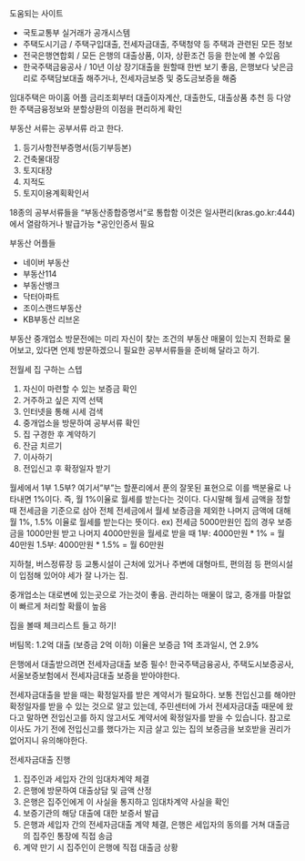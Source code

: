 도움되는 사이트

* 국토교통부 실거래가 공개시스템
* 주택도시기금 / 주택구입대출, 전세자금대출, 주택청약 등 주택과 관련된 모든 정보
* 전국은행연합회 / 모든 은행의 대출상품, 이자, 상환조건 등을 한눈에 볼 수있음
* 한국주택금융공사 / 10년 이상 장기대출을 원할때 한번 보기 좋음, 은행보다 낮은금리로 주택담보대출 해주거나, 전세자금보증 및 중도금보증을 해줌

임대주택은 마이홈 어플
금리조회부터 대출이자계산, 대출한도, 대출상품 추천 등 다양한 주택금융정보와 분할상환의 이점을 편리하게 확인

부동산 서류는 공부서류 라고 한다.
1. 등기사항전부증명서(등기부등본)
2. 건축물대장
3. 토지대장
4. 지적도
5. 토지이용계획확인서

18종의 공부서류들을 “부동산종합증명서”로 통합함 이것은 일사편리(kras.go.kr:444) 에서 열람하거나 발급가능 *공인인증서 필요

부동산 어플들
* 네이버 부동산
* 부동산114
* 부동산뱅크
* 닥터아파트
* 조이스랜드부동산
* KB부동산 리브온

부동산 중개업소 방문전에는 미리 자신이 찾는 조건의 부동산 매물이 있는지 전화로 물어보고, 있다면 언제 방문하겠으니 필요한 공부서류들을 준비해 달라고 하기.

전월세 집 구하는 스텝

1. 자신이 마련할 수 있는 보증금 확인
2. 거주하고 싶은 지역 선택
3. 인터넷을 통해 시세 검색
4. 중개업소을 방문하여 공부서류 확인
5. 집 구경한 후 계약하기
6. 잔금 치르기
7. 이사하기
8. 전입신고 후 확정일자 받기

월세에서 1부 1.5부?
여기서”부”는 할푼리에서 푼의 잘못된 표현으로 이를 백분율로 나타내면 1%이다. 즉, 월 1%이율로 월세를 받는다는 것이다.
다시말해 월세 금액을 정할때 전세금을 기준으로 삼아 전체 전세금에서 월세 보증금을 제외한 나머지 금액에 대해 월 1%, 1.5% 이율로 월세를 받는다는 뜻이다.
ex) 전세금 5000만원인 집의 경우 보증금을 1000만원 받고 나머지 4000만원을 월세로 받을 때
1부: 4000만원 * 1% = 월 40만원
1.5부: 4000만원 * 1.5% = 월 60만원

지하철, 버스정류장 등 교통시설이 근처에 있거나 주변에 대형마트, 편의점 등 편의시설이 입점해 있어야 세가 잘 나가는 집.

중개업소는 대로변에 있는곳으로 가는것이 좋음. 관리하는 매물이 많고, 중개를 마찰없이 빠르게 처리할 확률이 높음

집을 볼때 체크리스트 들고 하기!

버팀목: 1.2억 대출 (보증금 2억 이하) 이율은 보증금 1억 초과일시, 연 2.9%

은행에서 대출받으려면 전세자금대출 보증 필수!
한국주택금융공사, 주택도시보증공사, 서울보증보험에서 전세자금대출 보증을 받아야한다.

전세자금대출을 받을 때는 확정일자를 받은 계약서가 필요하다. 보통 전입신고를 해야만 확정일자를 받을 수 있는 것으로 알고 있는데, 주민센터에 가서 전세자금대출 때문에 왔다고 말하면 전입신고를 하지 않고서도 계약서에 확정일자를 받을 수 있습니다. 참고로 이사도 가기 전에 전입신고를 했다가는 지금 살고 있는 집의 보증금을 보호받을 권리가 없어지니 유의해야한다.

전세자금대출 진행
1. 집주인과 세입자 간의 임대차계약 체결
2. 은행에 방문하여 대출상담 및 금액 산정
3. 은행은 집주인에게 이 사실을 통지하고 임대차계약 사실을 확인
4. 보증기관의 해당 대출에 대한 보증서 발급
5. 은행과 세입자 간의 전세자금대출 계약 체결, 은행은 세입자의 동의를 거쳐 대출금의 집주인 통장에 직접 송금
6. 계약 만기 시 집주인이 은행에 직접 대출금 상황
